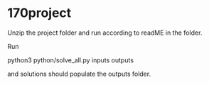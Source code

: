 # 170project

Unzip the project folder and run according to readME in the folder.

Run

python3 python/solve_all.py inputs outputs

and solutions should populate the outputs folder.
